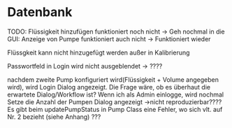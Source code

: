 # Datenbank

TODO:
Flüssigkeit hinzufügen funktioniert noch nicht
-> Geh nochmal in die GUI: Anzeige von Pumpe funktioniert auch nicht
-> Funktioniert wieder

Flüssgkeit kann nicht hinzugefügt werden außer in Kalibrierung



Passwortfeld in Login wird nicht ausgeblendet
-> ????

nachdem zweite Pump konfiguriert wird(Flüssigkeit + Volume angegeben wird), wird Login Dialog angezeigt. Die Frage wäre, ob es überhaut die erwartete Dialog/Workflow ist? Wenn ich als Admin einlogge, wird nochmal Setze die Anzahl der Pumpen Dialog angezeigt
->nicht reproduzierbar????
Es gibt beim updatePumpStatus in Pump Class eine Fehler, wo sich vlt. auf Nr. 2 bezieht (siehe Anhang)
???